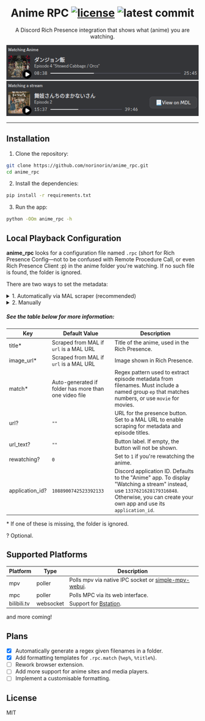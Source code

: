 <h1 align="center">
  Anime RPC
  <a href="LICENSE"><img alt="license" src="https://img.shields.io/badge/License-MIT-yellow.svg"></a>
  <a><img alt="latest commit" src="https://img.shields.io/github/last-commit/norinorin/anime_rpc/main"></a>
</h1>

<p align="center">
  A Discord Rich Presence integration that shows what (anime) you are watching.
</p>

<p align="center">
  <img alt="anime rich presence" src="assets/docs/anime.png" />
  <img alt="generic stream rich presence" src="assets/docs/generic.png">
</p>

---

## Installation

1. Clone the repository:

```sh
git clone https://github.com/norinorin/anime_rpc.git
cd anime_rpc
```

2. Install the dependencies:

```sh
pip install -r requirements.txt
```

3. Run the app:

```sh
python -OOm anime_rpc -h
```

## Local Playback Configuration

**anime_rpc** looks for a configuration file named `.rpc` (short for Rich Presence Config—not to be confused with Remote Procedure Call, or even Rich Presence Client :p) in the anime folder you're watching. If no such file is found, the folder is ignored.

There are two ways to set the metadata:

<details>

<summary>1. Automatically via MAL scraper (recommended)</summary>

---

To use the scraper, you only need to set the `url` key to the respective MAL page. This will automatically get the title, image URL, and episode titles (if run using `--fetch-episode-titles`) for the presence.

```env
# rpc.config
url=MAL_URL_HERE
```

---

</details>

<details>

<summary>2. Manually</summary>

---

Refer to [the example config](example.rpc) to get started.

---

</details>

##### See the table below for more information:

| Key             | Default Value                                         | Description                                                                                                                                                                                  |
| --------------- | ----------------------------------------------------- | -------------------------------------------------------------------------------------------------------------------------------------------------------------------------------------------- |
| title\*         | Scraped from MAL if `url` is a MAL URL                | Title of the anime, used in the Rich Presence.                                                                                                                                               |
| image_url\*     | Scraped from MAL if `url` is a MAL URL                | Image shown in Rich Presence.                                                                                                                                                                |
| match\*         | Auto-generated if folder has more than one video file | Regex pattern used to extract episode metadata from filenames. Must include a named group `ep` that matches numbers, or use `movie` for movies.                                              |
| url?            | `""`                                                  | URL for the presence button. Set to a MAL URL to enable scraping for metadata and episode titles.                                                                                            |
| url_text?       | `""`                                                  | Button label. If empty, the button will not be shown.                                                                                                                                        |
| rewatching?     | `0`                                                   | Set to `1` if you're rewatching the anime.                                                                                                                                                   |
| application_id? | `1088900742523392133`                                 | Discord application ID. Defaults to the "Anime" app. To display "Watching a stream" instead, use `1337621628179316848`. Otherwise, you can create your own app and use its `application_id`. |

\* If one of these is missing, the folder is ignored.

? Optional.

## Supported Platforms

| Platform    | Type      | Description                                                                                              |
| ----------- | --------- | -------------------------------------------------------------------------------------------------------- |
| mpv         | poller    | Polls mpv via native IPC socket or [simple-mpv-webui](https://github.com/open-dynaMIX/simple-mpv-webui). |
| mpc         | poller    | Polls MPC via its web interface.                                                                         |
| bilibili.tv | websocket | Support for [Bstation](https://www.bilibili.tv/anime).                                                   |

and more coming!

## Plans

- [x] Automatically generate a regex given filenames in a folder.
- [x] Add formatting templates for `.rpc.match` (`%ep%`, `%title%`).
- [ ] Rework browser extension.
- [ ] Add more support for anime sites and media players.
- [ ] Implement a customisable formatting.

## License

MIT
